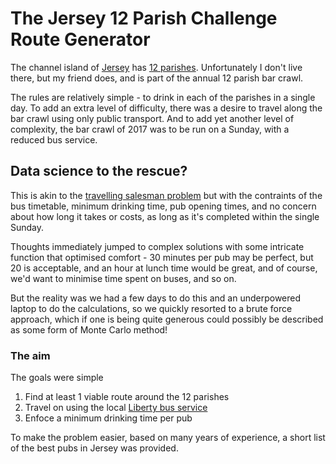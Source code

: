 # The Jersey 12 Parish Challenge Route Generator

The channel island of [Jersey](https://www.google.co.uk/maps/place/Jersey/data=!4m2!3m1!1s0x480c52a48c927533:0x519c23a30a1a6cc3?sa=X&ved=0ahUKEwil_Lb-jYbWAhUGM8AKHTkWCvkQ8gEIlQEwEA) has [12 parishes](https://en.wikipedia.org/wiki/Parishes_of_Jersey). Unfortunately I don't live there, but my friend does, and is part of the annual 12 parish bar crawl. 

The rules are relatively simple - to drink in each of the parishes in a single day. To add an extra level of difficulty, there was a desire to travel along the bar crawl using only public transport. And to add yet another level of complexity, the bar crawl of 2017 was to be run on a Sunday, with a reduced bus service.

## Data science to the rescue?

This is akin to the [travelling salesman problem](https://simple.wikipedia.org/wiki/Travelling_salesman_problem) but with the contraints of the bus timetable, minimum drinking time, pub opening times, and no concern about how long it takes or costs, as long as it's completed within the single Sunday.

Thoughts immediately jumped to complex solutions with some intricate function that optimised comfort - 30 minutes per pub may be perfect, but 20 is acceptable, and an hour at lunch time would be great, and of course, we'd want to minimise time spent on buses, and so on. 

But the reality was we had a few days to do this and an underpowered laptop to do the calculations, so we quickly resorted to a brute force approach, which if one is being quite generous could possibly be described as some form of Monte Carlo method!

### The aim

The goals were simple

1. Find at least 1 viable route around the 12 parishes
2. Travel on using the local [Liberty bus service](https://libertybus.je)
3. Enfoce a minimum drinking time per pub

To make the problem easier, based on many years of experience, a short list of the best pubs in Jersey was provided.







